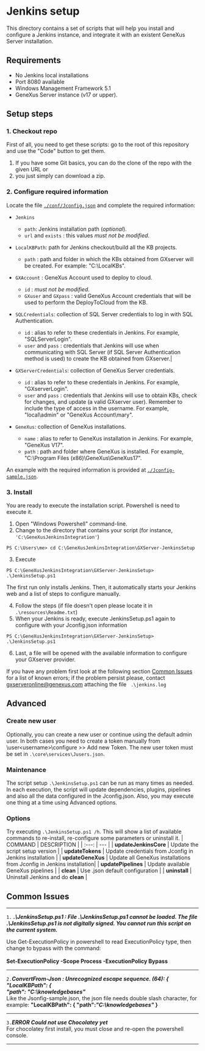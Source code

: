 
# Jenkins setup
This directory contains a set of scripts that will help you install and configure a Jenkins instance, and integrate it with an existent GeneXus Server installation.

## Requirements
- No Jenkins local installations 
- Port 8080 available
- Windows Management Framework 5.1
- GeneXus Server instance (v17 or upper).

## Setup steps

### 1. Checkout repo
First of all, you need to get these scripts: go to the root of this repository and use the "Code" button to get them.
1. If you have some Git basics, you can do the clone of the repo with the given URL or
2. you just simply can download a zip.

### 2. Configure required information
Locate the file [``./conf/Jconfig.json``](./conf/Jconfig.json) and complete the required information:

- `Jenkins`
  - `path`: Jenkins installation path (_optional_).
  - `url` and `exists` : this values *must not be modified*.

- `LocalKBPath`: path for Jenkins checkout/build all the KB projects.
  - `path` : path and folder in which the KBs obtained from GXserver will be created. For example: "C:\\LocalKBs".

- `GXAccount` : GeneXus Account used to deploy to cloud.
  - `id` : *must not be modified*.
  - `GXuser` and `GXpass` : valid GeneXus Account credentials that will be used to perform the DeployToCloud from the KB.

- `SQLCredentials`: collection of SQL Server credentials to log in with SQL Authentication.
  - `id` : alias to refer to these credentials in Jenkins. For example, "SQLServerLogin".
  - `user` and `pass` : credentials that Jenkins will use when communicating with SQL Server (if SQL Server Authentication method is used) to create the KB obtained from GXserver.|
  
- `GXServerCredentials`: collection of GeneXus Server credentials.
  - `id` : alias to refer to these credentials in Jenkins. For example, "GXserverLogin".
  - `user` and `pass` : credentials that Jenkins will use to obtain KBs, check for changes, and update (a valid GXserver user). Remember to include the type of access in the username. For example, "local\\admin" or "GeneXus Account\\mary".
  
- `GeneXus`: collection of GeneXus installations.
  - `name` : alias to refer to GeneXus installation in Jenkins. For example, "GeneXus V17".
  - `path` : path and folder where GeneXus is installed. For example, "C:\\Program Files (x86)\\GeneXus\\GeneXus17".
  
An example with the required information is provided at [``./Jconfig-sample.json``](./Jconfig-sample.json).
  
### 3. Install
You are ready to execute the installation script. Powershell is need to execute it.
1. Open "Windows Powershell" command-line.
2. Change to the directory that contains your script (for instance, `'C:\GeneXusJenkinsIntegration'`)
```
PS C:\Users\me> cd C:\GeneXusJenkinsIntegration\GXServer-JenkinsSetup
```

3. Execute
```
PS C:\GeneXusJenkinsIntegration\GXServer-JenkinsSetup> .\JenkinsSetup.ps1
```
The first run only installs Jenkins. Then, it automatically starts your Jenkins web and a list of steps to configure manually.

4. Follow the steps (if file doesn't open please locate it in ``.\resources\Readme.txt``)
5. When your Jenkins is ready, execute JenkinsSetup.ps1 again to configure with your Jconfig.json information
```
PS C:\GeneXusJenkinsIntegration\GXServer-JenkinsSetup> .\JenkinsSetup.ps1
```

6. Last, a file will be opened with the available information to configure your GXserver provider.

If you have any problem first look at the following section [Common Issues](#common-issues) for a list of known errors; if the problem persist please, contact gxserveronline@genexus.com attaching the file `` .\jenkins.log`` 

## Advanced

### Create new user
Optionally, you can create a new user or continue using the default admin user. In both cases you need to create a token manually from <jenkinsUrl>\user\<username>\configure >> Add new Token.
The new user token must be set in ``.\core\services\Jusers.json``.

### Maintenance
The script setup ``.\JenkinsSetup.ps1`` can be run as many times as needed. In each execution, the script will update dependencies, plugins, pipelines and also all the data configured in the Jconfig.json. 
Also, you may execute one thing at a time using Advanced options.
<br>

### Options
Try executing ``.\JenkinsSetup.ps1 /h``. This will show a list of available commands to re-install, re-configure some parameters or uninstall it.
| COMMAND | DESCRIPTION |
| :---: | --- |
| **updateJenkinsCore** | Update the script setup version |
| **updateTokens** | Update credentials from Jconfig in Jenkins installation |
| **updateGeneXus** | Update all GeneXus installations from Jconfig in Jenkins installation|
| **updatePipelines** | Update available GeneXus pipelines |
| **clean** | Use .json default configuration |
| **uninstall** | Uninstall Jenkins and do **clean** |

## Common Issues
***
``1.`` ***.\JenkinsSetup.ps1 : File .\JenkinsSetup.ps1 cannot be loaded. The file***<br>
***.\JenkinsSetup.ps1 is not digitally signed. You cannot run this script on the current system.***<br>

Use Get-ExecutionPolicy in powershell to read ExecutionPolicy type, then change to bypass with the command:<br>  
**Set-ExecutionPolicy -Scope Process -ExecutionPolicy Bypass**<br>
***
``2.``***ConvertFrom-Json : Unrecognized escape sequence. (64): {***<br>
    ***"LocalKBPath":  {***<br>
                        ***"path":  "C:\knowledgebases"***<br>
Like the Jsonfig-sample.json, the json file needs double slash character, for example:
**"LocalKBPath": { "path":___"C:\\knowledgebases"___ }**
***
``3.``***ERROR Could not use Chocolatey yet***<br>
For chocolatey first install, you must close and re-open the powershell console.
***
